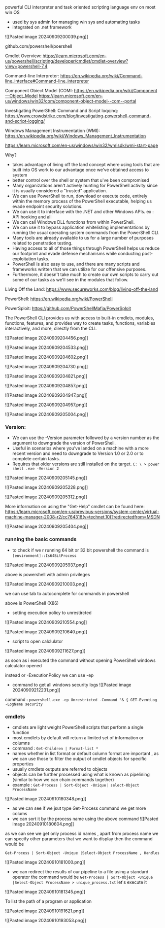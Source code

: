 
powerful CLI interpreter and task oriented scripting language env on most win OS

- used by sys admin for managing win sys and automating tasks 
- integrated on .net framework 

![[Pasted image 20240909200039.png]]

 github.com/powershell/poershell

Cmdlet Overview:
https://learn.microsoft.com/en-us/powershell/scripting/developer/cmdlet/cmdlet-overview?view=powershell-7.4

Command-line Interpreter:
https://en.wikipedia.org/wiki/Command-line_interface#Command-Iine_interpreter

Component Obiect Model (COMI:
https://en.wikipedia.org/wiki/Component—Object_Model
https://learn.microsoft.com/en-us/windows/win32/com/component-object-model--com--portal

Investigating PowerShell: Command and Script loqqinq:
https://www.crowdstrike.com/blog/investigating-powershell-command-and-script-logging/

Windows Management Instrumentation (WMI):
https://en.wikipedia.org/wiki/Windows_Management_lnstrumentation

https://learn.microsoft.com/en-us/windows/win32/wmisdk/wmi-start-page

Why?
- takes advantage of living off the land concept where using tools that are built into OS work to our advantage once we've obtained access to system
- better control over the shell or system that u've been compromised
- Many organizations aren't actively hunting for PowerShell activity since it is usually considered a "trusted" application.
- We can use PowerShell to run, download or execute code, entirely within the memory process of the PowerShell executable, helping us evade endpoint security solutions.
- We can use it to interface with the .NET and other Windows APIs.
ex : API hooking and all
- We can call Windows DLL functions from within PowerShell.
- We can use it to bypass application whitelisting implementations by running the usual operating system commands from the PowerShell CLI.
- Many tools are already available to us for a large number of purposes related to penetration testing.
- Having access to all of those things through PowerShell helps us reduce our footprint and evade defense mechanisms while conducting post-exploitation tasks. 
- PowerShell is also easy to use, and there are many scripts and frameworks written that we can utilize for our offensive purposes.
- Furthermore, it doesn't take much to create our own scripts to carry out some of our tasks as we'll see in the modules that follow.

 Living Off the Land:
https://www.secureworks.com/blog/living-off-the-land

PowerShell: 
https://en.wikipedia.org/wiki/PowerSheII

PowerSploit:
https://github.com/PowerShellMafia/PowerSploit

The PowerShell CLI provides us with access to built-in cmdlets, modules, functions, features, and provides way to create tasks, functions, variables interactively, and more, directly from the CLI.

![[Pasted image 20240909204456.png]]

![[Pasted image 20240909204533.png]]

![[Pasted image 20240909204602.png]]

![[Pasted image 20240909204730.png]]

![[Pasted image 20240909204821.png]]

![[Pasted image 20240909204857.png]]

![[Pasted image 20240909204947.png]]

![[Pasted image 20240909204957.png]]

![[Pasted image 20240909205004.png]]

### Version:

- We can use the -Version parameter followed by a version number as the argument to downgrade the version of PowerShell. 
- Useful in scenarios where you've landed on a machine with a more recent version and need to downgrade to Version 1.0 or 2.0 or to complete certain tasks.
- Requires that older versions are still installed on the target.
		`C: \ > power shell .exe -Version 2`

![[Pasted image 20240909205145.png]]

![[Pasted image 20240909205228.png]]

![[Pasted image 20240909205312.png]]

More information on using the "Get-Help" cmdlet can
be found here:
https://learn.microsoft.com/en-us/previous-versions/system-center/virtual-machine-manager-2008-r2/cc764318(v=technet.10)?redirectedfrom=MSDN

![[Pasted image 20240909205404.png]]

### running the basic commands

- to check if we r running 64 bit or 32 bit powershell the command is 
		`[environment]::Is64BitProcess`

![[Pasted image 20240909205937.png]]

above is powershell with admin privileges

![[Pasted image 20240909210003.png]]


we can use tab to autocomplete for commands in powershell

above is PowerShell (X86)

- setting execution policy to unrestircted 

![[Pasted image 20240909210554.png]]


![[Pasted image 20240909210640.png]]


- script to open calclulator 

![[Pasted image 20240909211627.png]]

as soon as i executed the command without opening PowerShell windows calculator opened 

instead or -ExecutionPolicy we can use -ep

- command to get all windows security logs
![[Pasted image 20240909212231.png]]

command : `powershell.exe -ep Unrestricted -Command "& { GET-EventLog -LogName security`


### cmdlets

- cmdlets are light weight PowerShell scripts that perform a single function 
- most cmdlets by default will return a limited set of information or columns
- command : `Get-Children | Format-list *`
- names whether in list format or default column format are important , as we can use those to filter the output  of cmdlet objects for specific properties
- usually cmdlets outputs are referred to objects
- objects can be further processed using what is known as pipelining (similar to how we can chain commands together)
- example : `Get-Process | Sort-Object -Unique| select-Object ProcessName`

![[Pasted image 20240910180348.png]]

- as we can see if we jsut type Get-Process command we get more colums 
- we can sort it by the process name using the above command
![[Pasted image 20240910180604.png]]

as we can see we get only process id names , apart from process name we can specify other parameters that we want to display then the command would be 

`Get-Process | Sort-Object -Unique |Select-Object ProcessName , Handles`

![[Pasted image 20240910181000.png]]

- we can redirect the results of our pipeline to a file using a standard operator the command would be 
`Get-Process | Sort-Object -Unique |Select-Object ProcessName > unique_process.txt`
let's execute it 

![[Pasted image 20240910181345.png]]

To list the path of a program or application

![[Pasted image 20240910191621.png]]

![[Pasted image 20240910193053.png]]

